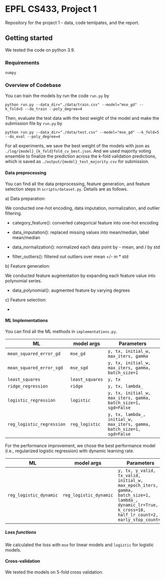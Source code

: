 # EPFL CS433, Project 1

Repository for the project 1 - data, code temlpates, and the report.

## Getting started 

We tested the code on python 3.9. 

### Requirements

  ```
  numpy
  ```

### Overview of Codebase

You can train the models by run the code `run.py` by 

  ```
  python run.py --data_dir="./data/train.csv" --model="mse_gd" --k_fold=5 --do_train --poly_degree=4
  ```
  
Then, evaluate the test data with the best weight of the model and make the submission file by `run.py` by
  
   ```
   python run.py --data_dir="./data/test.csv" --model="mse_gd" --k_fold=5 --do_eval --poly_degree=4
   ```

For all experiments, we save the best weight of the models with json as `./log/{model}_{k_fold}fold_cv_best.json`. And we used majority voting ensemble to finalize the prediction across the k-fold validation predictions, which is saved as `./output/{model}_test_majority.csv` for submission. 


#### Data preprocessing

You can find all the data preprocessing, feature generation, and feature selection steps in `scripts/dataset.py`. Details are as follows.

a) Data preparation:

We conducted one-hot encoding, data imputation, normalization, and outlier filtering.

- category_feature(): converted categorical feature into one-hot encoding

- data_imputation(): replaced missing values into mean/median, label mean/median

- data_normalization(): normalized each data point by - mean, and / by std

- filter_outliers(): filtered out outliers over mean +/- m * std

b) Feature generation:

We conducted feature augmentation by expanding each feature value into polynomial series.

- data_polynomial(): augmented feature by varying degrees


c) Feature selection:

-

#### ML Implementations

You can find all the ML methods in `implementations.py`.
 
| ML | model args          | Parameters |
|-----------|--------------------|-----------|
| `mean_squared_error_gd` | `mse_gd`  | `y, tx, initial_w, max_iters, gamma`  | 
| `mean_squared_error_sgd` | `mse_sgd` | `y, tx, initial_w, max_iters, gamma, batch_size=1`  |
| `least_squares` | `least_squares`     | `y, tx` |
| `ridge_regression` | `ridge`  | `y, tx, lambda_` |
| `logistic_regression` | `logistic`| `y, tx, initial_w, max_iters, gamma, batch_size=1, sgd=False` |
| `reg_logistic_regression` | `reg_logistic` | `y, tx, lambda_, initial_w, max_iters, gamma, batch_size=1, sgd=False` |

For the performance improvement, we chose the best performance model (i.e., regularized logistic regression) with dynamic learning rate.

| ML | model args          | Parameters |
|-----------|--------------------|-----------|
| `reg_logistic_dynamic` | `reg_logistic_dynamic` | `y, tx, y_valid, tx_valid, initial_w, max_epoch_iters, gamma, batch_size=1, lambda_, dynamic_lr=True, k_cross=10, half_lr_count=2, early_stop_count=4` |

##### Loss functions

We calculated the loss with `mse` for linear models and `logistic` for logistic models. 


#### Cross-validation

We tested the models on 5-fold cross validation. 

```

```
